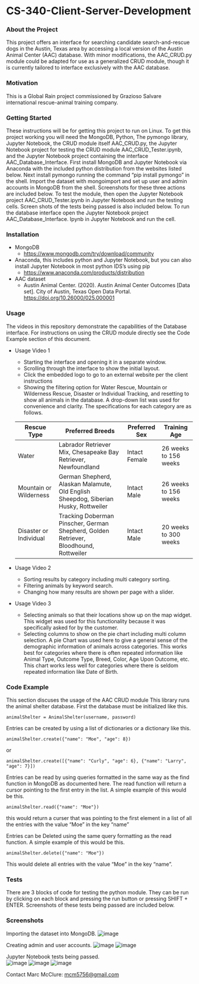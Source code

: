 # CS-340-Client-Server-Development

### About the Project ###
This project offers an interface for searching candidate search-and-rescue dogs in the Austin, Texas area by accessing a local version of the Austin Animal Center (AAC) database. With minor modifications, the AAC_CRUD.py module could be adapted for use as a generalized CRUD module, though it is currently tailored to interface exclusively with the AAC database.

### Motivation ###
This is a Global Rain project commissioned by Grazioso Salvare international rescue-animal training company.

### Getting Started ###
These instructions will be for getting this project to run on Linux. To get this project working you will need the MongoDB, Python, The pymongo library, Jupyter Notebook, the CRUD module itself AAC_CRUD.py, the Jupyter Notebook project for testing the CRUD module AAC_CRUD_Tester.ipynb, and the Jupyter Notebook project containing the interface AAC_Database_Interface. First install MongoDB and Jupyter Notebook via Anaconda with the included python distribution from the websites listed below. Next install pymongo running the command “pip install pymongo” in the shell. Import the dataset with mongoimport and set up user and admin accounts in MongoDB from the shell. Screenshots for these three actions are included below. To test the module, then open the Jupyter Notebook project AAC_CRUD_Tester.ipynb in Jupyter Notebook and run the testing cells. Screen shots of the tests being passed is also included below. To run the database interface open the Jupyter Notebook project AAC_Database_Interface. Ipynb in Jupyter Notebook and run the cell.

### Installation ###
  *	MongoDB
    *	https://www.mongodb.com/try/download/community
  *	Anaconda, this includes python and Jupyter Notebook, but you can also install Jupyter Notebook in most python IDS’s using pip
    *	https://www.anaconda.com/products/distribution
  *	AAC dataset
    *	Austin Animal Center. (2020). Austin Animal Center Outcomes [Data set]. City of Austin, Texas Open Data Portal. https://doi.org/10.26000/025.000001

### Usage ###
The videos in this repository demonstrate the capabilities of the Database interface. For instructions on using the CRUD module directly see the Code Example section of this document.

  *	Usage Video 1
    *	Starting the interface and opening it in a separate window. 
    *	Scrolling through the interface to show the initial layout.
    *	Click the embedded logo to go to an external website per the client instructions
    *	Showing the filtering option for Water Rescue, Mountain or Wilderness Rescue, Disaster or Individual Tracking, and resetting to show all animals in the database. A drop-down list was used for convenience and clarity. The specifications for each category are as follows.
	
      Rescue Type 	          |Preferred Breeds 	                                                                      |Preferred Sex  |Training Age
      ------------------------|-----------------------------------------------------------------------------------------|---------------|----------------------
      Water	                  |Labrador Retriever Mix, Chesapeake Bay Retriever, Newfoundland	                          |Intact Female	|26 weeks to 156 weeks
      Mountain or Wilderness	|German Shepherd, Alaskan Malamute, Old English Sheepdog, Siberian Husky, Rottweiler	    |Intact Male	  |26 weeks to 156 weeks
      Disaster or Individual  |Tracking	Doberman Pinscher, German Shepherd, Golden Retriever, Bloodhound, Rottweiler	  |Intact Male	  |20 weeks to 300 weeks
  *	Usage Video 2
    *	Sorting results by category including multi category sorting.
    *	Filtering animals by keyword search.
    *	Changing how many results are shown per page with a slider.
  *	Usage Video 3
    *	Selecting animals so that their locations show up on the map widget. This widget was used for this functionality because it was specifically asked for by the customer.
    *	Selecting columns to show on the pie chart including multi column selection. A pie Chart was used here to give a general sense of the demographic information of animals across categories. This works best for categories where there is often repeated information like Animal Type, Outcome Type, Breed, Color, Age Upon Outcome, etc. This chart works less well for categories where there is seldom repeated information like Date of Birth. 

### Code Example ###
This section discuses the usage of the AAC CRUD module
This library runs the animal shelter database. First the database must be initialized like this.
		
    animalShelter = AnimalShelter(username, password)	

Entries can be created by using a list of dictionaries or a dictionary like this.
		
    animalShelter.create({"name": "Moe", "age": 8})

or

    animalShelter.create([{"name": "Curly", "age": 6}, {"name": "Larry", "age": 7}])

Entries can be read by using queries formatted in the same way as the find function in MongoDB as documented here. The read function will return a cursor pointing to the first entry in the list. A simple example of this would be this.
		
    animalShelter.read({"name": "Moe"})

this would return a curser that was pointing to the first element in a list of all the entries with the value “Moe” in the key “name”
		
Entries can be Deleted using the same query formatting as the read function. A simple example of this would be this.
		
    animalShelter.delete({"name": "Moe"})

This would delete all entries with the value “Moe” in the key “name”.

### Tests ###
There are 3 blocks of code for testing the python module. They can be run by clicking on each block and pressing the run button or pressing SHIFT + ENTER. Screenshots of these tests being passed are included below.

### Screenshots ###
Importing the dataset into MongoDB.
![image](https://user-images.githubusercontent.com/76132117/235260574-43e1092f-b020-4496-8810-4073ade5adcc.png)

Creating admin and user accounts.
![image](https://user-images.githubusercontent.com/76132117/235260644-b1a5e988-83f8-4a90-bf4a-9732178a6aff.png)
![image](https://user-images.githubusercontent.com/76132117/235260661-282bc325-07bf-4fd7-ae62-b9adbc75a4c7.png)

Jupyter Notebook tests being passed.   
![image](https://user-images.githubusercontent.com/76132117/235260676-b199fd06-7aee-45af-a471-7df55847cf64.png)
![image](https://user-images.githubusercontent.com/76132117/235260683-a7844ae8-026d-44e8-b1fc-31b09d786f12.png)
![image](https://user-images.githubusercontent.com/76132117/235260698-5d582c7b-acb4-4bd8-a1f5-b4095b8941f9.png)

Contact
Marc McClure: mcm5756@gmail.com
